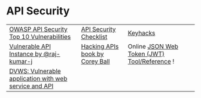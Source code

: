 # API Security

|                                                                                                 |                                                                                                                         |                                                                 |
| ----------------------------------------------------------------------------------------------- | ----------------------------------------------------------------------------------------------------------------------- | --------------------------------------------------------------- |
| [OWASP API Security Top 10 Vulnerabilities](https://owasp.org/www-project-api-security/)        | [API Security Checklist](https://github.com/Martian1337/API-Security-Checklist)                                         | [Keyhacks](https://github.com/streaak/keyhacks)                 |
| [Vulnerable API Instance by @raj-kumar-j](https://github.com/raj-kumar-j/Vulnerable-API)        | [Hacking APIs book by Corey Ball](https://www.amazon.com/Hacking-APIs-Application-Programming-Interfaces/dp/1718502443) | Online [JSON Web Token (JWT) Tool/Reference](https://jwt.io/) ! |
| [DVWS: Vulnerable application with web service and API](https://github.com/snoopysecurity/dvws) |                                                                                                                         |                                                                 |


